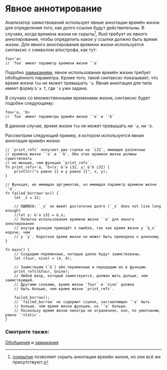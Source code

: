 # Явное аннотирование

Анализатор заимствований использует явные аннотации времён жизни для определения того, как долго ссылки будут действительны. В случаях, когда времена жизни не скрыты[^1], Rust требует их явного аннотирования, чтобы определить какое у ссылки должно быть время жизни. Для явного аннотирования времени жизни используется синтаксис с символом апострофа, как тут:

```rust,ignore
foo<'a>
// `foo` имеет параметр времени жизни `'a`
```

Подобно [замыканиям](../../fn/closures/anonymity.md), явное использование времён жизни требует обобщённого параметра. Кроме того, такой синтаксис показывает, что время жизни `foo` не может превышать `'a`. Явная аннотация для типа имеет форму `&'a T`, где `'a` уже задана.

В случаях со множественными временами жизни, синтаксис будет подобен следующему:

```rust,ignore
foo<'a, 'b>
// `foo` имеет параметры времён жизни `'a` и `'b`
```

В данном случае, время жизни `foo` не может превышать *ни `'a`, ни `'b`*.

Рассмотрим следующий пример, в котором используется явная аннотация времён жизни:

```rust,editable,ignore,mdbook-runnable
// `print_refs` получает две ссылки на `i32`, имеющие различные
// времена жизни `'a` и `'b`. Оба этих времени жизни должны существовать
// не меньше, чем функция `print_refs`.
fn print_refs<'a, 'b>(x: &'a i32, y: &'b i32) {
    println!("x равно {} и y равно {}", x, y);
}

// Функция, не имеющая аргументов, но имеющая параметр времени жизни `'a`.
fn failed_borrow<'a>() {
    let _x = 12;

    // ОШИБКА: `_x` не живёт достаточно долго (`_x` does not live long enough)
    //let y: &'a i32 = &_x;
    // Попытка использования времени жизни `'a` для явного аннотирования
    // внутри функции приведёт к ошибке, так как время жизни у `&_x` короче, чем
    // у `y`. Короткое время жизни не может быть приведено к длинному.
}

fn main() {
    // Создадим переменные, которые далее будут заимствованы.
    let (four, nine) = (4, 9);
    
    // Заимствуем (`&`) обе переменные и передадим их в функцию.
    print_refs(&four, &nine);
    // Любой ввод, который заимствуется, должен жить дольше, чем заимствующий.
    // Другими словами, время жизни `four` и `nine` должно
    // быть больше, чем время жизни `print_refs`.
    
    failed_borrow();
    // `failed_borrow` не содержит ссылок, заставляющих `'a` быть
    // больше, чем время жизни функции, но `'a` больше.
    // Поскольку время жизни никогда не ограничено, оно, по умолчанию, равно `'static`.
}
```

[^1]: [сокрытие](elision.md) позволяет скрыть аннотации времён жизни, но они всё же присутствуют.

### Смотрите также:

[Обобщения](../../generics.md) и [замыкания](../../fn/closures.md)
